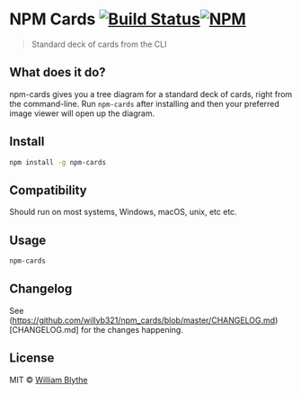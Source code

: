 # NPM Cards [![Build Status](https://travis-ci.org/willyb321/npm_cards.svg?branch=master)](https://travis-ci.org/willyb321/npm_cards)[![NPM](https://nodei.co/npm/npm-cards.png)](https://nodei.co/npm/npm-cards/)  
> Standard deck of cards from the CLI

## What does it do?  
npm-cards gives you a tree diagram for a standard deck of cards, right from the command-line. Run ```npm-cards``` after installing and then your preferred image viewer will open up the diagram.  
## Install

```sh
npm install -g npm-cards
```
## Compatibility  
Should run on most systems, Windows, macOS, unix, etc etc.

## Usage

```sh
npm-cards
```

## Changelog  
See (https://github.com/willyb321/npm_cards/blob/master/CHANGELOG.md)[CHANGELOG.md] for the changes happening.


## License

MIT © [William Blythe](https://tehsuperwilly.tech)
